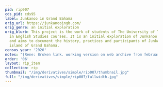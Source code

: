 ```yaml
---
pid: rip007
cds_pid: cds95
label: Junkanoo in Grand Bahama
orig_url: https://junkanooingb.com/
orig_genre: an initial exploration
orig_blurb: This project is the work of students of The University of The Bahamas-North,
  in English Studies courses. It is an initial exploration of Junkanoo in Grand Bahama,
  and aims to document the history, practices and participants of Junkanoo on the
  island of Grand Bahama.
census_year: '2020'
notes: "{Rene: Broken link. working version on web archive from february 16 2023"
order: '06'
layout: rip_item
collection: rip
thumbnail: "/img/derivatives/simple/rip007/thumbnail.jpg"
full: "/img/derivatives/simple/rip007/fullwidth.jpg"
---
```

